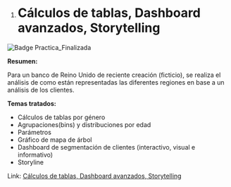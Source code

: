 1. # Cálculos de tablas, Dashboard avanzados, Storytelling 

![Badge Practica_Finalizada](https://img.shields.io/badge/STATUS-PRACTICA%20FINALIZADA-green)

**Resumen:**  
<p>
  Para un banco de Reino Unido de reciente creación (ficticio), se realiza el análisis de como están representadas las diferentes regiones en base a un análisis de los clientes.  
</p>

**Temas tratados:**  
   - Cálculos de tablas por género
   - Agrupaciones(bins) y distribuciones por edad
   - Parámetros
   - Gráfico de mapa de árbol
   - Dashboard de segmentación de clientes (interactivo, visual e informativo)
   - Storyline

Link:
[Cálculos de tablas, Dashboard avanzados, Storytelling](https://public.tableau.com/app/profile/ariel2737/viz/UKBankCustomers_16797805446020/HistoriadeSegmentacindeClientes)
